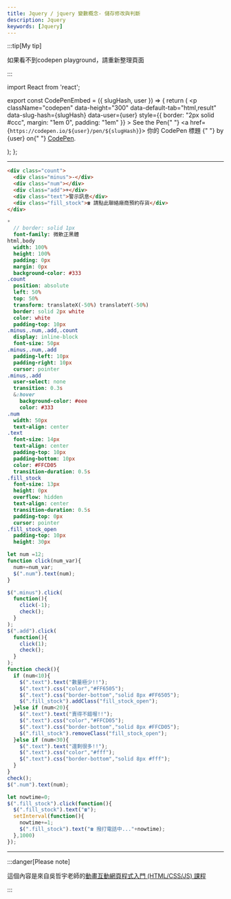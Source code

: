 ```yaml
---
title: Jquery / jquery 變數概念- 儲存修改與判斷
description: Jquery
keywords: [Jquery]
---
```

:::tip[My tip]

如果看不到codepen playground，請重新整理頁面

:::

import React from 'react';

export const CodePenEmbed = ({ slugHash, user }) => {
  return (
    <p
      className="codepen"
      data-height="300"
      data-default-tab="html,result"
      data-slug-hash={slugHash}
      data-user={user}
      style={{ border: "2px solid #ccc", margin: "1em 0", padding: "1em" }}
    >
      <span>
        See the Pen{" "}
        <a href={`https://codepen.io/${user}/pen/${slugHash}`}>
          你的 CodePen 標題
        </a>{" "}
        by {user} on{" "}
        <a href="https://codepen.io/">CodePen</a>.
      </span>
      <script async src="https://cpwebassets.codepen.io/assets/embed/ei.js"></script>
    </p>
  );
};

<CodePenEmbed slugHash="MYWObaW" user="Retsnom" />

---
```html title="index.html"
<div class="count">
  <div class="minus">-</div>
  <div class="num"></div>
  <div class="add">+</div>
  <div class="text">警示訊息</div>
  <div class="fill_stock">☎ 請點此聯絡廠商預約存貨</div>
</div>
```

```sass title="style.sass"
*
  // border: solid 1px
  font-family: 微軟正黑體
html,body
  width: 100%
  height: 100%
  padding: 0px
  margin: 0px
  background-color: #333
.count
  position: absolute
  left: 50%
  top: 50%
  transform: translateX(-50%) translateY(-50%)
  border: solid 2px white
  color: white
  padding-top: 10px
.minus,.num,.add,.count
  display: inline-block
  font-size: 50px
.minus,.num,.add
  padding-left: 10px
  padding-right: 10px
  cursor: pointer
.minus,.add
  user-select: none
  transition: 0.3s
  &:hover
    background-color: #eee
    color: #333
.num
  width: 50px
  text-align: center
.text
  font-size: 14px
  text-align: center
  padding-top: 10px
  padding-bottom: 10px
  color: #FFCD05
  transition-duration: 0.5s
.fill_stock
  font-size: 13px
  height: 0px
  overflow: hidden
  text-align: center
  transition-duration: 0.5s
  padding-top: 0px
  cursor: pointer
.fill_stock_open
  padding-top: 10px
  height: 30px
```
```js title="script.js"
let num =12;
function click(num_var){
  num+=num_var;
  $(".num").text(num);
}

$(".minus").click(
  function(){
    click(-1);
    check();
  }
);
$(".add").click(
  function(){
    click(1);
    check();
  }
);
function check(){
  if (num<10){
    $(".text").text("數量極少!!");
    $(".text").css("color","#FF6505");
    $(".text").css("border-bottom","solid 8px #FF6505");
    $(".fill_stock").addClass("fill_stock_open");
  }else if (num<20){
    $(".text").text("賣得不錯喔!!");
    $(".text").css("color","#FFCD05");
    $(".text").css("border-bottom","solid 8px #FFCD05");
    $(".fill_stock").removeClass("fill_stock_open");
  }else if (num<30){
    $(".text").text("還剩很多!!");
    $(".text").css("color","#fff");
    $(".text").css("border-bottom","solid 8px #fff");
  }
}
check();
$(".num").text(num);

let nowtime=0;
$(".fill_stock").click(function(){
  $(".fill_stock").text("☎");
  setInterval(function(){
    nowtime+=1;
    $(".fill_stock").text("☎ 撥打電話中..."+nowtime);
  },1000)
});
```
---

:::danger[Please note]

這個內容是來自吳哲宇老師的[動畫互動網頁程式入門 (HTML/CSS/JS) 課程](https://hahow.in/courses/56189df9df7b3d0b005c6639)


:::